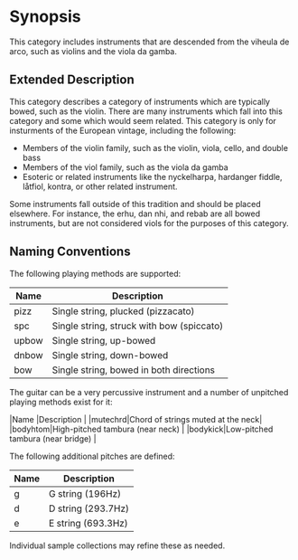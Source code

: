# Synopsis
This category includes instruments that are descended from the viheula de arco,
such as violins and the viola da gamba. 

## Extended Description

This category describes a category of instruments which are typically bowed,
such as the violin. There are many instruments which fall into this category
and some which would seem related. This category is only for insturments of
the European vintage, including the following:

- Members of the violin family, such as the violin, viola, cello, and double
 bass
- Members of the viol family, such as the viola da gamba
- Esoteric or related instruments like the nyckelharpa, hardanger fiddle, 
 låtfiol, kontra, or other related instrument.
 
Some instruments fall outside of this tradition and should be placed elsewhere.
For instance, the erhu, dan nhi, and rebab are all bowed instruments, but are
not considered viols for the purposes of this category.

## Naming Conventions

The following playing methods are supported:

|Name |Description                            	|
|-----|-----------------------------------------|
|pizz |Single string, plucked (pizzacato)     	|
|spc |Single string, struck with bow (spiccato) |
|upbow|Single string, up-bowed                  |
|dnbow|Single string, down-bowed                |
|bow  |Single string, bowed in both directions  |

The guitar can be a very percussive instrument and a number of unpitched playing
methods exist for it:

|Name    |Description                       |
|mutechrd|Chord of strings muted at the neck|
|bodyhtom|High-pitched tambura (near neck)  |
|bodykick|Low-pitched tambura (near bridge) |

The following additional pitches are defined:

|Name|Description            |
|----|-----------------------|
|g   |G string (196Hz)       |
|d	 |D string (293.7Hz)     |
|e	 |E string (693.3Hz)     |

Individual sample collections may refine these as needed.